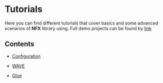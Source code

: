 # Tutorials

Here you can find different tutorials that cover basics and some advanced scenarios of **NFX** library using.
Full demo projects can be found by <a href="https://github.com/aumcode/nfx-demos" target="_target">link</a>

## Contents

* [Configuration](./configuration/index.md)

* [WAVE](./wave/index.md)

* [Glue](./glue/index.md)